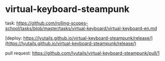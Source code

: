 # virtual-keyboard-steampunk
task: https://github.com/rolling-scopes-school/tasks/blob/master/tasks/virtual-keyboard/virtual-keyboard-en.md

[deploy: https://lyutails.github.io/virtual-keyboard-steampunk/release/](https://lyutails.github.io/virtual-keyboard-steampunk/release/)

pull request: https://github.com/lyutails/virtual-keyboard-steampunk/pull/1